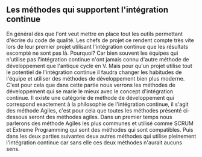 
## Les méthodes qui supportent l'intégration continue
En général dès que l'ont veut mettre en place tout les outils permettant d'écrire du code de qualité. Les chefs de projet ce rendent compte très vite lors de leur premier projet utilisant l'intégration continue que les résultats escompté ne sont pas là. Pourquoi? Car bien souvent les équipes qui n'utilise pas l'intégration continue n'ont jamais connu d'autre méthode de développement que l'antique cycle en V. Mais pour qu'un projet utilise tout le potentiel de l'intégration continue il faudra changer les habitudes de l'équipe et utiliser des méthodes de développement bien plus moderne. C'est pour cela que dans cette partie nous verrons les méthodes de développement qui se marie le mieux avec le concept d'intégration continue. Il existe une catégorie de méthode de développement qui correspond exactement à la philosophie de l'intégration continue, il s'agit des méthode Agiles, c'est pour cela que toutes les méthodes présenté ci-dessous seront des méthodes agiles. Dans un premier temps nous parlerons des méthode Agiles les plus communes et utilisé comme SCRUM et Extreme Programming qui sont des méthodes qui sont compatibles. Puis dans les deux parties suivantes deux autres méthodes qui utilise pleinement l'intégration continue car sans elle ces deux méthodes n'aurait aucuns sens.
